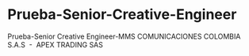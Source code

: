 # Prueba-Senior-Creative-Engineer
Prueba-Senior Creative Engineer-MMS COMUNICACIONES COLOMBIA S.A.S  -  APEX TRADING SAS
